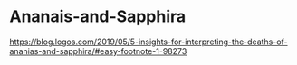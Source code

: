 # Ananais-and-Sapphira
https://blog.logos.com/2019/05/5-insights-for-interpreting-the-deaths-of-ananias-and-sapphira/#easy-footnote-1-98273
